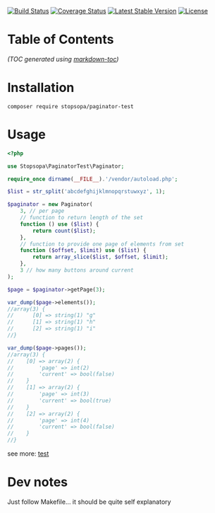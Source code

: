 [![Build Status](https://travis-ci.org/stopsopa/paginator-test.svg?branch=v0.0.0)](https://travis-ci.org/stopsopa/paginator-test)
[![Coverage Status](https://coveralls.io/repos/github/stopsopa/paginator-test/badge.svg?branch=v0.0.0)](https://coveralls.io/github/stopsopa/paginator-test?branch=v0.0.0)
[![Latest Stable Version](https://poser.pugx.org/stopsopa/paginator-test/v/stable)](https://packagist.org/packages/stopsopa/paginator-test)
[![License](https://poser.pugx.org/stopsopa/paginator-test/license)](https://packagist.org/packages/stopsopa/paginator-test)


# Table of Contents

<!-- toc -->
<!-- tocstop -->

_(TOC generated using [markdown-toc](https://github.com/jonschlinkert/markdown-toc))_


# Installation

    composer require stopsopa/paginator-test
    
# Usage

```php
<?php

use Stopsopa\PaginatorTest\Paginator;

require_once dirname(__FILE__).'/vendor/autoload.php';

$list = str_split('abcdefghijklmnopqrstuwxyz', 1);

$paginator = new Paginator(
    3, // per page
    // function to return length of the set
    function () use ($list) {
        return count($list);
    },
    // function to provide one page of elements from set
    function ($offset, $limit) use ($list) {
        return array_slice($list, $offset, $limit);
    },
    3 // how many buttons around current
);

$page = $paginator->getPage(3);

var_dump($page->elements());
//array(3) {
//      [0] => string(1) "g"
//      [1] => string(1) "h"
//      [2] => string(1) "i"
//}

var_dump($page->pages());
//array(3) {
//    [0] => array(2) {
//        'page' => int(2)
//        'current' => bool(false)
//    }
//    [1] => array(2) {
//        'page' => int(3)
//        'current' => bool(true)
//    }
//    [2] => array(2) {
//        'page' => int(4)
//        'current' => bool(false)
//    }
//}
```

see more: [test](tests/GeneralTest.php)    

# Dev notes

Just follow Makefile... it should be quite self explanatory
